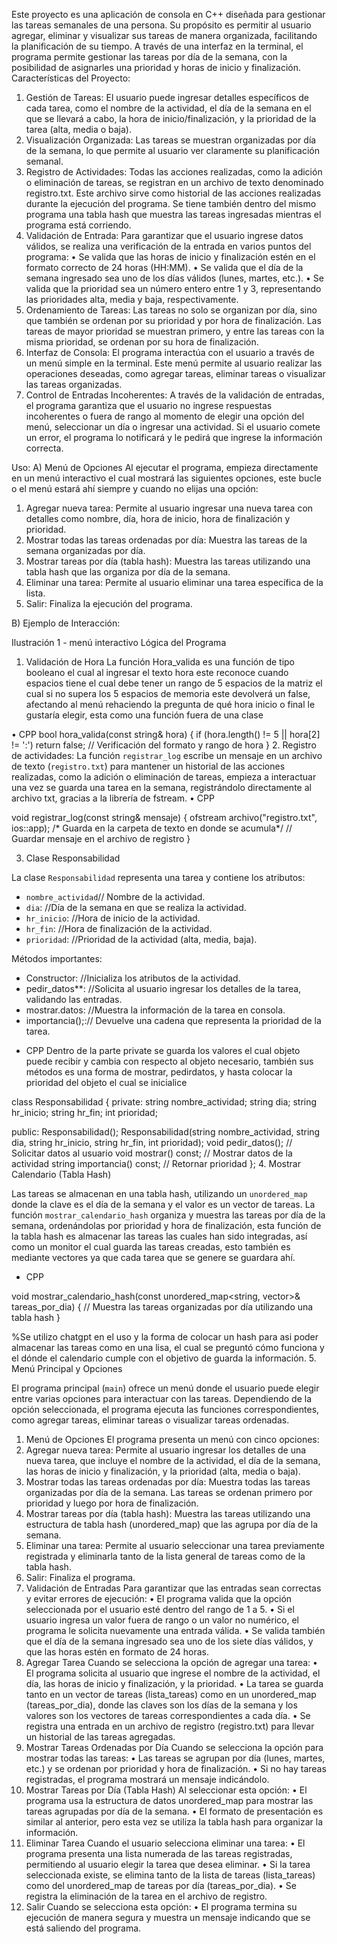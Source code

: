 Este proyecto es una aplicación de consola en C++ diseñada para gestionar las tareas semanales de una persona. Su propósito es permitir al usuario agregar, eliminar y visualizar sus tareas de manera organizada, facilitando la planificación de su tiempo. A través de una interfaz en la terminal, el programa permite gestionar las tareas por día de la semana, con la posibilidad de asignarles una prioridad y horas de inicio y finalización.
Características del Proyecto:
1.	Gestión de Tareas: El usuario puede ingresar detalles específicos de cada tarea, como el nombre de la actividad, el día de la semana en el que se llevará a cabo, la hora de inicio/finalización, y la prioridad de la tarea (alta, media o baja).
2.	Visualización Organizada: Las tareas se muestran organizadas por día de la semana, lo que permite al usuario ver claramente su planificación semanal.
3.	Registro de Actividades: Todas las acciones realizadas, como la adición o eliminación de tareas, se registran en un archivo de texto denominado registro.txt. Este archivo sirve como historial de las acciones realizadas durante la ejecución del programa.
Se tiene también dentro del mismo programa una tabla hash que muestra las tareas ingresadas mientras el programa está corriendo.
4.	Validación de Entrada: Para garantizar que el usuario ingrese datos válidos, se realiza una verificación de la entrada en varios puntos del programa:
•	Se valida que las horas de inicio y finalización estén en el formato correcto de 24 horas (HH:MM).
•	Se valida que el día de la semana ingresado sea uno de los días válidos (lunes, martes, etc.).
•	Se valida que la prioridad sea un número entero entre 1 y 3, representando las prioridades alta, media y baja, respectivamente.
5.	Ordenamiento de Tareas: Las tareas no solo se organizan por día, sino que también se ordenan por su prioridad y por hora de finalización. Las tareas de mayor prioridad se muestran primero, y entre las tareas con la misma prioridad, se ordenan por su hora de finalización.
6.	Interfaz de Consola: El programa interactúa con el usuario a través de un menú simple en la terminal. Este menú permite al usuario realizar las operaciones deseadas, como agregar tareas, eliminar tareas o visualizar las tareas organizadas.
7.	Control de Entradas Incoherentes: A través de la validación de entradas, el programa garantiza que el usuario no ingrese respuestas incoherentes o fuera de rango al momento de elegir una opción del menú, seleccionar un día o ingresar una actividad. Si el usuario comete un error, el programa lo notificará y le pedirá que ingrese la información correcta.
 
Uso:
A)	Menú de Opciones
Al ejecutar el programa, empieza directamente en un menú interactivo el cual mostrará las siguientes opciones, este bucle o el menú estará ahí siempre y cuando no elijas una opción:

1. Agregar nueva tarea: Permite al usuario ingresar una nueva tarea con detalles como nombre, día, hora de inicio, hora de finalización y prioridad.
2. Mostrar todas las tareas ordenadas por día: Muestra las tareas de la semana organizadas por día.
3. Mostrar tareas por día (tabla hash): Muestra las tareas utilizando una tabla hash que las organiza por día de la semana.
4. Eliminar una tarea: Permite al usuario eliminar una tarea específica de la lista.
5. Salir: Finaliza la ejecución del programa.

B)	Ejemplo de Interacción:


 
Ilustración 1 - menú interactivo
Lógica del Programa
1.	Validación de Hora
La función Hora_valida es una función de tipo booleano el cual al ingresar el texto hora este reconoce cuando espacios tiene el cual debe tener un rango de 5 espacios de la matriz el cual si no supera los 5 espacios de memoria este devolverá un false, afectando al menú rehaciendo la pregunta de qué hora inicio o final le gustaría elegir, esta como una función fuera de una clase

•	CPP
bool hora_valida(const string& hora) {
    if (hora.length() != 5 || hora[2] != ':') return false;
    // Verificación del formato y rango de hora
}
2.	Registro de actividades:
La función `registrar_log` escribe un mensaje en un archivo de texto (`registro.txt`) para mantener un historial de las acciones realizadas, como la adición o eliminación de tareas, empieza a interactuar una vez se guarda una tarea en la semana, registrándolo directamente al archivo txt, gracias a la librería de fstream.
•	CPP

void registrar_log(const string& mensaje) {
    ofstream archivo("registro.txt", ios::app); /* Guarda en la carpeta de texto en donde se acumula*/
    // Guardar mensaje en el archivo de registro
}

3.	 Clase Responsabilidad

La clase `Responsabilidad` representa una tarea y contiene los atributos:
- `nombre_actividad`// Nombre de la actividad.
- `dia`: //Día de la semana en que se realiza la actividad.
- `hr_inicio`: //Hora de inicio de la actividad.
- `hr_fin`: //Hora de finalización de la actividad.
- `prioridad`: //Prioridad de la actividad (alta, media, baja).

Métodos importantes:
- Constructor: //Inicializa los atributos de la actividad.
- pedir_datos**: //Solicita al usuario ingresar los detalles de la tarea, validando las entradas.
- mostrar.datos: //Muestra la información de la tarea en consola.
- importancia();:// Devuelve una cadena que representa la prioridad de la tarea.

* CPP
Dentro de la parte private se guarda los valores el cual objeto puede recibir y cambia con respecto al objeto necesario, también sus métodos es una forma de mostrar, pedirdatos, y hasta colocar la prioridad del objeto el cual se inicialice


class Responsabilidad {
private: 
    string nombre_actividad;
    string dia;
    string hr_inicio;
    string hr_fin;
    int prioridad;

public:
    Responsabilidad();
    Responsabilidad(string nombre_actividad, string dia, string hr_inicio, string hr_fin, int prioridad);
    void pedir_datos(); // Solicitar datos al usuario
    void mostrar() const; // Mostrar datos de la actividad
    string importancia() const; // Retornar prioridad
};
4.	 Mostrar Calendario (Tabla Hash)

Las tareas se almacenan en una tabla hash, utilizando un `unordered_map` donde la clave es el día de la semana y el valor es un vector de tareas. La función `mostrar_calendario_hash` organiza y muestra las tareas por día de la semana, ordenándolas por prioridad y hora de finalización, esta función de la tabla hash es almacenar las tareas las cuales han sido integradas, así como un monitor el cual guarda las tareas creadas, esto también es mediante vectores ya que cada tarea que se genere se guardara ahí.
 

* CPP

void mostrar_calendario_hash(const unordered_map<string, vector<Responsabilidad>>& tareas_por_dia) {
    // Muestra las tareas organizadas por día utilizando una tabla hash
}

%Se utilizo chatgpt en el uso y la forma de colocar un hash para asi poder almacenar las tareas como en una lisa, el cual se preguntó cómo funciona y el dónde el calendario cumple con el objetivo de guarda la información.
5. Menú Principal y Opciones

El programa principal (`main`) ofrece un menú donde el usuario puede elegir entre varias opciones para interactuar con las tareas. Dependiendo de la opción seleccionada, el programa ejecuta las funciones correspondientes, como agregar tareas, eliminar tareas o visualizar tareas ordenadas.
1. Menú de Opciones
El programa presenta un menú con cinco opciones:
1.	Agregar nueva tarea: Permite al usuario ingresar los detalles de una nueva tarea, que incluye el nombre de la actividad, el día de la semana, las horas de inicio y finalización, y la prioridad (alta, media o baja).
2.	Mostrar todas las tareas ordenadas por día: Muestra todas las tareas organizadas por día de la semana. Las tareas se ordenan primero por prioridad y luego por hora de finalización.
3.	Mostrar tareas por día (tabla hash): Muestra las tareas utilizando una estructura de tabla hash (unordered_map) que las agrupa por día de la semana.
4.	Eliminar una tarea: Permite al usuario seleccionar una tarea previamente registrada y eliminarla tanto de la lista general de tareas como de la tabla hash.
5.	Salir: Finaliza el programa.
2. Validación de Entradas
Para garantizar que las entradas sean correctas y evitar errores de ejecución:
•	El programa valida que la opción seleccionada por el usuario esté dentro del rango de 1 a 5.
•	Si el usuario ingresa un valor fuera de rango o un valor no numérico, el programa le solicita nuevamente una entrada válida.
•	Se valida también que el día de la semana ingresado sea uno de los siete días válidos, y que las horas estén en formato de 24 horas.
3. Agregar Tarea
Cuando se selecciona la opción de agregar una tarea:
•	El programa solicita al usuario que ingrese el nombre de la actividad, el día, las horas de inicio y finalización, y la prioridad.
•	La tarea se guarda tanto en un vector de tareas (lista_tareas) como en un unordered_map (tareas_por_dia), donde las claves son los días de la semana y los valores son los vectores de tareas correspondientes a cada día.
•	Se registra una entrada en un archivo de registro (registro.txt) para llevar un historial de las tareas agregadas.
4. Mostrar Tareas Ordenadas por Día
Cuando se selecciona la opción para mostrar todas las tareas:
•	Las tareas se agrupan por día (lunes, martes, etc.) y se ordenan por prioridad y hora de finalización.
•	Si no hay tareas registradas, el programa mostrará un mensaje indicándolo.
5. Mostrar Tareas por Día (Tabla Hash) 
Al seleccionar esta opción:
•	El programa usa la estructura de datos unordered_map para mostrar las tareas agrupadas por día de la semana.
•	El formato de presentación es similar al anterior, pero esta vez se utiliza la tabla hash para organizar la información.
6. Eliminar Tarea
Cuando el usuario selecciona eliminar una tarea:
•	El programa presenta una lista numerada de las tareas registradas, permitiendo al usuario elegir la tarea que desea eliminar.
•	Si la tarea seleccionada existe, se elimina tanto de la lista de tareas (lista_tareas) como del unordered_map de tareas por día (tareas_por_dia).
•	Se registra la eliminación de la tarea en el archivo de registro.
7. Salir
Cuando se selecciona esta opción:
•	El programa termina su ejecución de manera segura y muestra un mensaje indicando que se está saliendo del programa.

